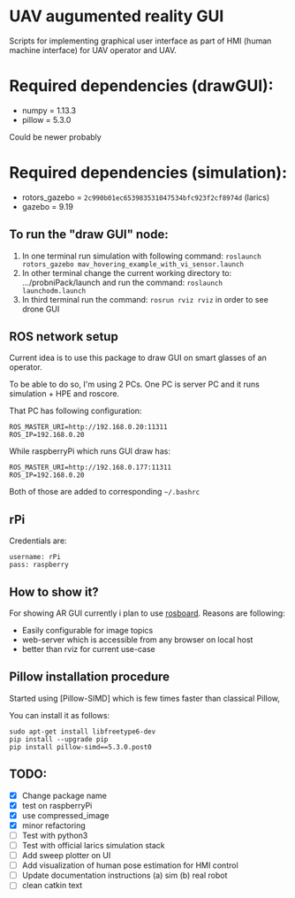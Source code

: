 # UAV augumented reality GUI 

Scripts for implementing graphical user interface as part of HMI (human machine interface) for UAV operator and UAV. 

# Required dependencies (drawGUI):
* numpy = 1.13.3
* pillow = 5.3.0 

Could be newer probably 

# Required dependencies (simulation): 
* rotors_gazebo = `2c990b01ec653983531047534bfc923f2cf8974d` (larics)  
* gazebo = 9.19


## To run the "draw GUI" node:
1. In one terminal run simulation with following command: `roslaunch rotors_gazebo mav_hovering_example_with_vi_sensor.launch`
2. In other terminal change the current working directory to: .../probniPack/launch and run the command: `roslaunch launchodm.launch`
3. In third terminal run the command: `rosrun rviz rviz` in order to see drone GUI

## ROS network setup 

Current idea is to use this package to draw GUI on smart glasses
of an operator. 

To be able to do so, I'm using 2 PCs. One PC is server PC 
and it runs simulation + HPE and roscore. 

That PC has following configuration: 
```
ROS_MASTER_URI=http://192.168.0.20:11311
ROS_IP=192.168.0.20
```

While raspberryPi which runs GUI draw has: 
```
ROS_MASTER_URI=http://192.168.0.177:11311
ROS_IP=192.168.0.20
```

Both of those are added to corresponding `~/.bashrc`

## rPi 

Credentials are: 
```
username: rPi 
pass: raspberry
```

## How to show it? 

For showing AR GUI currently i plan to use [rosboard](https://github.com/dheera/rosboard). 
Reasons are following: 
 * Easily configurable for image topics 
 * web-server which is accessible from any browser on local host 
 * better than rviz for current use-case 

## Pillow installation procedure

Started using [Pillow-SIMD] which is few times faster than classical Pillow, 

You can install it as follows: 

```
sudo apt-get install libfreetype6-dev
pip install --upgrade pip 
pip install pillow-simd==5.3.0.post0
```


## TODO: 

- [x] Change package name
- [x] test on raspberryPi
- [x] use compressed_image
- [x] minor refactoring
- [ ] Test with python3 
- [ ] Test with official larics simulation stack 
- [ ] Add sweep plotter on UI 
- [ ] Add visualization of human pose estimation for HMI control 
- [ ] Update documentation instructions (a) sim (b) real robot
- [ ] clean catkin text
